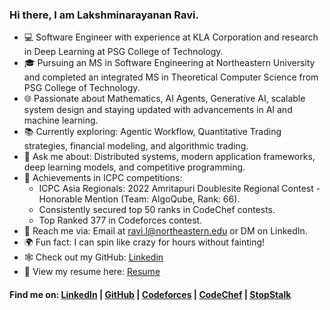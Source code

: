 ### Hi there, I am Lakshminarayanan Ravi.

- 💻 Software Engineer with experience at KLA Corporation and research in Deep Learning at PSG College of Technology.
- 🎓 Pursuing an MS in Software Engineering at Northeastern University and completed an integrated MS in Theoretical Computer Science from PSG College of Technology.
- 🌐 Passionate about Mathematics, AI Agents, Generative AI, scalable system design and staying updated with advancements in AI and machine learning.
- 📚 Currently exploring: Agentic Workflow, Quantitative Trading strategies, financial modeling, and algorithmic trading.
- 💬 Ask me about: Distributed systems, modern application frameworks, deep learning models, and competitive programming.
- 🏅 Achievements in ICPC competitions:
  - ICPC Asia Regionals: 2022 Amritapuri Doublesite Regional Contest - Honorable Mention (Team: AlgoQube, Rank: 66).
  - Consistently secured top 50 ranks in CodeChef contests.
  - Top Ranked 377 in Codeforces contest.
- 📧 Reach me via: Email at [ravi.l@northeastern.edu](mailto:ravi.l@northeastern.edu) or DM on LinkedIn.
- 🌍 Fun fact: I can spin like crazy for hours without fainting!
- 🕸️ Check out my GitHub: [Linkedin](https://www.linkedin.com/in/r-lakshminarayanan/)
- 📄 View my resume here: [Resume](https://lakshminarayanannn.github.io/resume/)

#### Find me on: [LinkedIn](https://linkedin.com/in/r-lakshminarayanan/) | [GitHub](https://github.com/lakshminarayanannn) | [Codeforces](https://codeforces.com/profile/zapdospops) | [CodeChef](https://www.codechef.com/users/zapdospops) | [StopStalk](https://www.stopstalk.com/user/profile/zapdospops) 
